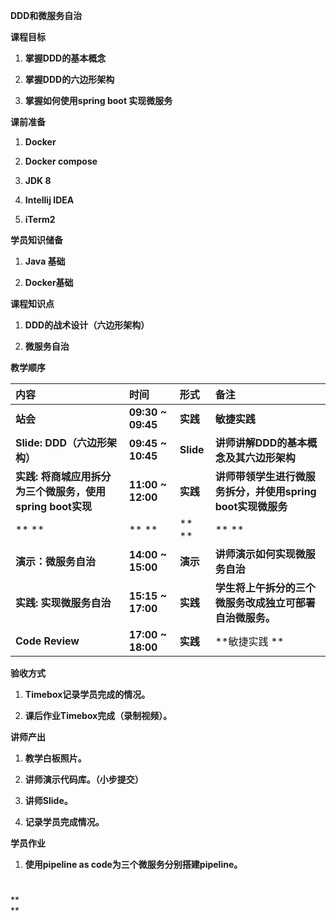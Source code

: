 **DDD和微服务自治**

**课程目标**

1. **掌握DDD的基本概念**

2. **掌握DDD的六边形架构**

3. **掌握如何使用spring boot 实现微服务**

**课前准备**

1. **Docker**

2. **Docker compose**

3. **JDK 8**

4. **Intellij IDEA**

5. **iTerm2**

**学员知识储备**

1. **Java 基础**

2. **Docker基础**

**课程知识点**

1. **DDD的战术设计（六边形架构）**

2. **微服务自治**

**教学顺序**

| **内容** | **时间** | **形式** | **备注** |
| :--- | :--- | :--- | :--- |
| **站会** | **09:30 ~ 09:45** | **实践** | **敏捷实践** |
| **Slide: DDD（六边形架构）** | **09:45 ~ 10:45** | **Slide** | **讲师讲解DDD的基本概念及其六边形架构** |
| **实践: 将商城应用拆分为三个微服务，使用spring boot实现** | **11:00 ~ 12:00** | **实践** | **讲师带领学生进行微服务拆分，并使用spring boot实现微服务** |
| ** ** | ** ** | ** ** | ** ** |
| **演示：微服务自治** | **14:00 ~ 15:00** | **演示** | **讲师演示如何实现微服务自治** |
| **实践: 实现微服务自治** | **15:15 ~ 17:00** | **实践** | **学生将上午拆分的三个微服务改成独立可部署自治微服务。** |
| **Code Review** | **17:00 ~ 18:00** | **实践** | **敏捷实践 ** |

**验收方式**

1. **Timebox记录学员完成的情况。**

2. **课后作业Timebox完成（录制视频）。**

**讲师产出**

1. **教学白板照片。**

2. **讲师演示代码库。（小步提交）**

3. **讲师Slide。**

4. **记录学员完成情况。**

**学员作业**

1. **使用pipeline as code为三个微服务分别搭建pipeline。**

# 

**    
**

